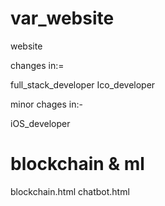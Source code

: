# var_website
website

changes in:=

full_stack_developer
Ico_developer


minor chages in:-  

iOS_developer


# blockchain & ml

blockchain.html
chatbot.html